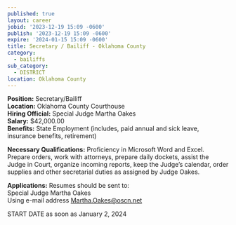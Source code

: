 ```yaml
---
published: true
layout: career
jobid: '2023-12-19 15:09 -0600'
publish: '2023-12-19 15:09 -0600'
expire: '2024-01-15 15:09 -0600'
title: Secretary / Bailiff - Oklahoma County
category:
  - bailiffs
sub_category:
  - DISTRICT
location: Oklahoma County
---
```

**Position:** Secretary/Bailiff  
**Location:** Oklahoma County Courthouse  
**Hiring Official:** Special Judge Martha Oakes  
**Salary:** $42,000.00  
**Benefits:** State Employment (includes, paid annual and sick leave, insurance benefits, retirement)

**Necessary Qualifications:** Proficiency in Microsoft Word and Excel. Prepare orders, work with attorneys, prepare daily dockets, assist the Judge in Court, organize incoming reports, keep the Judge’s calendar, order supplies and other secretarial duties as assigned by Judge Oakes.
					

**Applications:** Resumes should be sent to:  
Special Judge Martha Oakes  
Using e-mail address [Martha.Oakes@oscn.net](mailto:Martha.Oakes@oscn.net)

START DATE as soon as January 2, 2024
